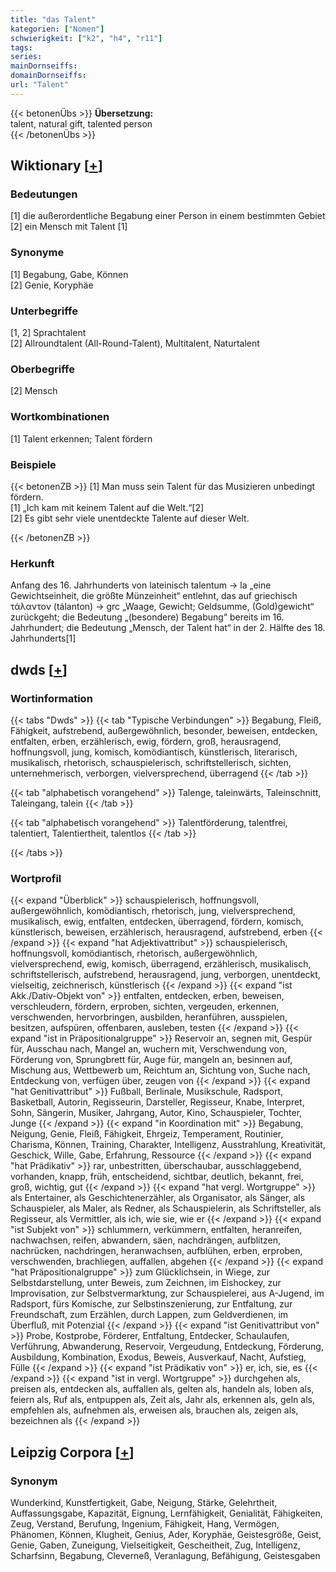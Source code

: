```yaml
---
title: "das Talent"
kategorien: ["Nomen"]
schwierigkeit: ["k2", "h4", "r11"]
tags:
series:
mainDornseiffs:
domainDornseiffs:
url: "Talent"
---
```


{{< betonenÜbs >}}
**Übersetzung:**  
talent, natural gift, talented  person  
{{< /betonenÜbs >}}

## Wiktionary [[+](https://de.wiktionary.org/wiki/Talent)]

### Bedeutungen
[1] die außerordentliche Begabung einer Person in einem bestimmten Gebiet  
[2] ein Mensch mit Talent [1]  

### Synonyme
[1] Begabung, Gabe, Können  
[2] Genie, Koryphäe  

### Unterbegriffe
[1, 2] Sprachtalent  
[2] Allroundtalent (All-Round-Talent), Multitalent, Naturtalent  

### Oberbegriffe
[2] Mensch  

### Wortkombinationen
[1] Talent erkennen; Talent fördern  

### Beispiele
{{< betonenZB >}}
[1] Man muss sein Talent für das Musizieren unbedingt fördern.  
[1] „Ich kam mit keinem Talent auf die Welt.“[2]  
[2] Es gibt sehr viele unentdeckte Talente auf dieser Welt.  

{{< /betonenZB >}}
### Herkunft
Anfang des 16. Jahrhunderts von lateinisch talentum → la „eine Gewichtseinheit, die größte Münzeinheit“ entlehnt, das auf griechisch τάλαντον (tálanton) → grc „Waage, Gewicht; Geldsumme, (Gold)gewicht“ zurückgeht; die Bedeutung „(besondere) Begabung“ bereits im 16. Jahrhundert; die Bedeutung „Mensch, der Talent hat“ in der 2. Hälfte des 18. Jahrhunderts[1]  



## dwds [[+](https://www.dwds.de/wb/Talent)]

### Wortinformation
{{< tabs "Dwds" >}}
{{< tab "Typische Verbindungen" >}}
Begabung, Fleiß, Fähigkeit, aufstrebend, außergewöhnlich, besonder, beweisen, entdecken, entfalten, erben, erzählerisch, ewig, fördern, groß, herausragend, hoffnungsvoll, jung, komisch, komödiantisch, künstlerisch, literarisch, musikalisch, rhetorisch, schauspielerisch, schriftstellerisch, sichten, unternehmerisch, verborgen, vielversprechend, überragend
{{< /tab >}}

{{< tab "alphabetisch vorangehend" >}}
Talenge, taleinwärts, Taleinschnitt, Taleingang, talein
{{< /tab >}}

{{< tab "alphabetisch vorangehend" >}}
Talentförderung, talentfrei, talentiert, Talentiertheit, talentlos
{{< /tab >}}

{{< /tabs >}}

### Wortprofil
{{< expand "Überblick" >}} schauspielerisch, hoffnungsvoll, außergewöhnlich, komödiantisch, rhetorisch, jung, vielversprechend, musikalisch, ewig, entfalten, entdecken, überragend, fördern, komisch, künstlerisch, beweisen, erzählerisch, herausragend, aufstrebend, erben {{< /expand >}}
{{< expand "hat Adjektivattribut" >}} schauspielerisch, hoffnungsvoll, komödiantisch, rhetorisch, außergewöhnlich, vielversprechend, ewig, komisch, überragend, erzählerisch, musikalisch, schriftstellerisch, aufstrebend, herausragend, jung, verborgen, unentdeckt, vielseitig, zeichnerisch, künstlerisch {{< /expand >}}
{{< expand "ist Akk./Dativ-Objekt von" >}} entfalten, entdecken, erben, beweisen, verschleudern, fördern, erproben, sichten, vergeuden, erkennen, verschwenden, hervorbringen, ausbilden, heranführen, ausspielen, besitzen, aufspüren, offenbaren, ausleben, testen {{< /expand >}}
{{< expand "ist in Präpositionalgruppe" >}} Reservoir an, segnen mit, Gespür für, Ausschau nach, Mangel an, wuchern mit, Verschwendung von, Förderung von, Sprungbrett für, Auge für, mangeln an, besinnen auf, Mischung aus, Wettbewerb um, Reichtum an, Sichtung von, Suche nach, Entdeckung von, verfügen über, zeugen von {{< /expand >}}
{{< expand "hat Genitivattribut" >}} Fußball, Berlinale, Musikschule, Radsport, Basketball, Autorin, Regisseurin, Darsteller, Regisseur, Knabe, Interpret, Sohn, Sängerin, Musiker, Jahrgang, Autor, Kino, Schauspieler, Tochter, Junge {{< /expand >}}
{{< expand "in Koordination mit" >}} Begabung, Neigung, Genie, Fleiß, Fähigkeit, Ehrgeiz, Temperament, Routinier, Charisma, Können, Training, Charakter, Intelligenz, Ausstrahlung, Kreativität, Geschick, Wille, Gabe, Erfahrung, Ressource {{< /expand >}}
{{< expand "hat Prädikativ" >}} rar, unbestritten, überschaubar, ausschlaggebend, vorhanden, knapp, früh, entscheidend, sichtbar, deutlich, bekannt, frei, groß, wichtig, gut {{< /expand >}}
{{< expand "hat vergl. Wortgruppe" >}} als Entertainer, als Geschichtenerzähler, als Organisator, als Sänger, als Schauspieler, als Maler, als Redner, als Schauspielerin, als Schriftsteller, als Regisseur, als Vermittler, als ich, wie sie, wie er {{< /expand >}}
{{< expand "ist Subjekt von" >}} schlummern, verkümmern, entfalten, heranreifen, nachwachsen, reifen, abwandern, säen, nachdrängen, aufblitzen, nachrücken, nachdringen, heranwachsen, aufblühen, erben, erproben, verschwenden, brachliegen, auffallen, abgehen {{< /expand >}}
{{< expand "hat Präpositionalgruppe" >}} zum Glücklichsein, in Wiege, zur Selbstdarstellung, unter Beweis, zum Zeichnen, im Eishockey, zur Improvisation, zur Selbstvermarktung, zur Schauspielerei, aus A-Jugend, im Radsport, fürs Komische, zur Selbstinszenierung, zur Entfaltung, zur Freundschaft, zum Erzählen, durch Lappen, zum Geldverdienen, im Überfluß, mit Potenzial {{< /expand >}}
{{< expand "ist Genitivattribut von" >}} Probe, Kostprobe, Förderer, Entfaltung, Entdecker, Schaulaufen, Verführung, Abwanderung, Reservoir, Vergeudung, Entdeckung, Förderung, Ausbildung, Kombination, Exodus, Beweis, Ausverkauf, Nacht, Aufstieg, Fülle {{< /expand >}}
{{< expand "ist Prädikativ von" >}} er, ich, sie, es {{< /expand >}}
{{< expand "ist in vergl. Wortgruppe" >}} durchgehen als, preisen als, entdecken als, auffallen als, gelten als, handeln als, loben als, feiern als, Ruf als, entpuppen als, Zeit als, Jahr als, erkennen als, geln als, empfehlen als, aufnehmen als, erweisen als, brauchen als, zeigen als, bezeichnen als {{< /expand >}}

## Leipzig Corpora [[+](https://corpora.uni-leipzig.de/en/res?word=Talent&corpusId=deu_newscrawl-public_2018)]


### Synonym
Wunderkind, Kunstfertigkeit, Gabe, Neigung, Stärke, Gelehrtheit, Auffassungsgabe, Kapazität, Eignung, Lernfähigkeit, Genialität, Fähigkeiten, Zeug, Verstand, Berufung, Ingenium, Fähigkeit, Hang, Vermögen, Phänomen, Können, Klugheit, Genius, Ader, Koryphäe, Geistesgröße, Geist, Genie, Gaben, Zuneigung, Vielseitigkeit, Gescheitheit, Zug, Intelligenz, Scharfsinn, Begabung, Cleverneß, Veranlagung, Befähigung, Geistesgaben


